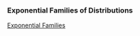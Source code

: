 
### Exponential Families of Distributions

[Exponential Families](http://www2.stat.duke.edu/courses/Spring11/sta114/lec/expofam.pdf)

